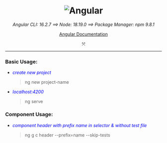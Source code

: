 <div align="center">

# ![Angular](https://img.shields.io/badge/angular-%23DD0031.svg?style=for-the-badge&logo=angular&logoColor=white)

_Angular CLI: 16.2.7 &Longrightarrow; Node: 18.19.0 &Longrightarrow; Package Manager: npm 9.8.1_

[Angular Documentation](https://angular.io/guide/cheatsheet)

&nwnear;

---

</div>

### Basic Usage:

- <font color="blue">_create new project_</font>
  > ng new project-name
- <font color="blue">_localhost:4200_</font>
  > ng serve

### Component Usage:

- <font color="blue">_component header with prefix name in selector & without test file_</font>
  > ng g c header --prefix=name --skip-tests
